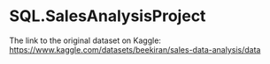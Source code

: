# SQL.SalesAnalysisProject
The link to the original dataset on Kaggle:
https://www.kaggle.com/datasets/beekiran/sales-data-analysis/data
